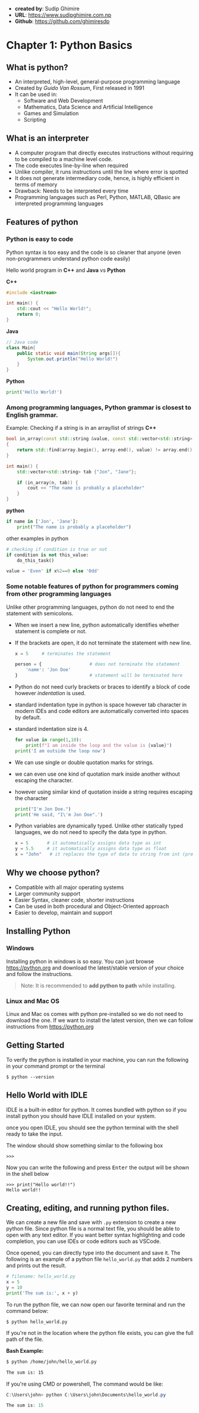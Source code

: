 - **created by**: Sudip Ghimire
- **URL**: https://www.sudipghimire.com.np
- **Github**: https://github.com/ghimiresdp

# Chapter 1: Python Basics

## What is python?

- An interpreted, high-level, general-purpose programming language
- Created by _Guido Van Rossum_, First released in 1991
- It can be used in:
  - Software and Web Development
  - Mathematics, Data Science and Artificial Intelligence
  - Games and Simulation
  - Scripting

## What is an interpreter

- A computer program that directly executes instructions without    requiring to be compiled to a machine level code.
- The code executes line-by-line when required
- Unlike compiler, it runs instructions until the line where error is spotted
- It does not generate intermediary code, hence, is highly efficient in terms of memory
- Drawback: Needs to be interpreted every time
- Programming languages such as Perl, Python, MATLAB, QBasic are interpreted programming languages

## Features of python

### Python is easy to code

Python syntax is too easy and the code is so cleaner that anyone (even non-programmers understand python code easily)

Hello world program in **C++** and **Java** vs **Python**

**C++**

```cpp
#include <iostream>

int main() {
    std::cout << "Hello World!";
    return 0;
}
```

**Java**

```java
// Java code
class Main{
    public static void main(String args[]){
        System.out.println("Hello World!")
    }
}
```

**Python**

```python
print('Hello World!')
```

### Among programming languages, Python grammar is closest to English grammar.

Example: Checking if a string is in an array/list of strings
**C++**

```cpp
bool in_array(const std::string &value, const std::vector<std::string> &array)
{
    return std::find(array.begin(), array.end(), value) != array.end();
}

int main() {
    std::vector<std::string> tab {"Jon", "Jane"};

    if (in_array(n, tab)) {
        cout << "The name is probably a placeholder"
    }
}
```

**python**

```python
if name in ['Jon', 'Jane']:
    print("The name is probably a placeholder")
```

other examples in python

```python
# checking if condition is true or not
if condition is not this_value:
    do_this_task()

value = 'Even' if x%2==0 else 'Odd'
```

### Some notable features of python for programmers coming from other programming languages

Unlike other programming languages, python do not need to end the statement with semicolons.

- When we insert a new line, python automatically identifies whether statement is complete or not.

- If the brackets are open, it do not terminate the statement with new line.
  
  ```python
  x = 5     # terminates the statement
  
  person = {                  # does not terminate the statement
      'name': 'Jon Doe'
  }                           # statement will be terminated here
  ```

- Python do not need curly brackets or braces to identify a block of code however *indentation* is used.

- standard indentation type in python is space however tab character in modern IDEs and code editors are automatically converted into spaces by default.

- standard indentation size is 4.
  
  ```python
  for value in range(1,10):
      print(f"I am inside the loop and the value is {value}")
  print('I am outside the loop now')
  ```

- We can use single or double quotation marks for strings.

- we can even use one kind of quotation mark inside another without escaping the character.

- however using similar kind of quotation inside a string requires escaping the character
  
  ```python
  print("I'm Jon Doe.")
  print('He said, "I\'m Jon Doe".')
  ```

- Python variables are dynamically typed. Unlike other statically typed languages, we do not need to specify the data type in python.
  
  ```python
  x = 5       # it automatically assigns data type as int
  y = 5.5     # it automatically assigns data type as float
  x = "John"   # it replaces the type of data to string from int (previously defined: x = 5).
  ```

## Why we choose python?

- Compatible with all major operating systems
- Larger community support
- Easier Syntax, cleaner code, shorter instructions
- Can be used in both procedural and Object-Oriented approach
- Easier to develop, maintain and support

## Installing Python

### Windows

Installing python in windows is so easy. You can just browse https://python.org and download the latest/stable version of your choice and follow the instructions.

> Note: It is recommended to **add python to path** while installing.

### Linux and Mac OS

Linux and Mac os comes with python pre-installed so we do not need to download the one. If we want to install the latest version, then we can follow instructions from https://python.org

## Getting Started

To verify the python is installed in your machine, you can run the following in your command prompt or the terminal

```shell
$ python --version
```

## Hello World with IDLE

IDLE is a built-in editor for python. It comes bundled with python so if you install python you should have IDLE installed on your system.

once you open IDLE, you should see the python terminal with the shell ready to take the input.

The window should show something similar to the following box

```shell
>>>
```

Now you can write the following and press <kbd>Enter</kbd>
the output will be shown in the shell below

```shell
>>> print("Hello world!!")
Hello world!!
```

## Creating, editing, and running python files.

We can create a new file and save with `.py` extension to create a new python file. Since python file is a normal text file, you should be able to open with any text editor. If you want better syntax highlighting and code completion, you can use IDEs or code editors such as VSCode.

Once opened, you can directly type into the document and save it. The following is an example of a python file `hello_world.py` that adds 2 numbers and prints out the result.

```python
# filename: hello_world.py
x = 5
y = 10
print('The sum is:', x + y)
```

To run the python file, we can now open our favorite terminal and run the command below:

```shell
$ python hello_world.py
```

If you're not in the location where the python file exists, you can give the full path of the file.

**Bash Example:**

```bash
$ python /home/john/hello_world.py

The sum is: 15
```

If you're using CMD or powershell, The command would be like:

```powershell
C:\Users\john> python C:\Users\john\Documents\hello_world.py

The sum is: 15
```
